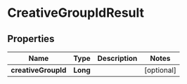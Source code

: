 

# CreativeGroupIdResult


## Properties

Name | Type | Description | Notes
------------ | ------------- | ------------- | -------------
**creativeGroupId** | **Long** |  |  [optional]



